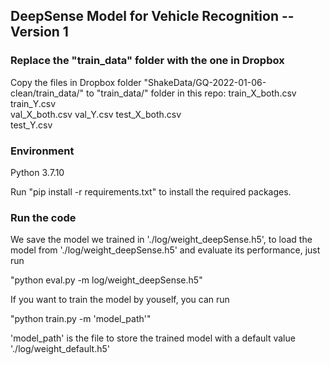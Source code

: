 ## DeepSense Model for Vehicle Recognition -- Version 1
### Replace the "train_data" folder with the one in Dropbox
Copy the files in Dropbox folder "ShakeData/GQ-2022-01-06-clean/train_data/" to "train_data/" folder in this repo:
train_X_both.csv
train_Y.csv  
val_X_both.csv
val_Y.csv
test_X_both.csv  
test_Y.csv             

### Environment
Python 3.7.10

Run "pip install -r requirements.txt" to install the required packages.

### Run the code
We save the model we trained in './log/weight_deepSense.h5', to load the model from './log/weight_deepSense.h5' and evaluate its performance, just run

"python eval.py -m log/weight_deepSense.h5"

If you want to train the model by youself, you can run

"python train.py -m 'model_path'"

'model_path' is the file to store the trained model with a default value './log/weight_default.h5'
